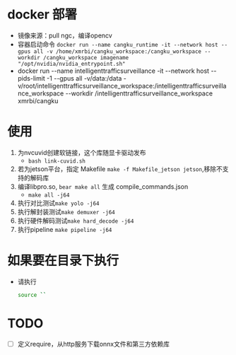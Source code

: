 # docker 部署
- 镜像来源：pull ngc，编译opencv
- 容器启动命令 `docker run --name cangku_runtime -it --network host --gpus all -v /home/xmrbi/cangku_workspace:/cangku_workspace --workdir /cangku_workspace imagename "/opt/nvidia/nvidia_entrypoint.sh"`
- docker run --name intelligenttrafficsurveillance -it --network host --pids-limit -1 --gpus all -v/data:/data -v/root/intelligenttrafficsurveillance_workspace:/intelligenttrafficsurveillance_workspace --workdir /intelligenttrafficsurveillance_workspace xmrbi/cangku

# 使用
1. 为nvcuvid创建软链接，这个库随显卡驱动发布
    - `bash link-cuvid.sh`
1. 若为jetson平台，指定 Makefile `make -f Makefile_jetson jetson`,移除不支持的解码库
2. 编译libpro.so, `bear make all` 生成 compile_commands.json
    - `make all -j64`
3. 执行对比测试`make yolo -j64`
4. 执行解封装测试`make demuxer -j64`
5. 执行硬件解码测试`make hard_decode -j64`
6. 执行pipeline `make pipeline -j64`

# 如果要在目录下执行
- 请执行
    ```bash
    source ``
    ```

# TODO
- [ ] 定义require，从http服务下载onnx文件和第三方依赖库
